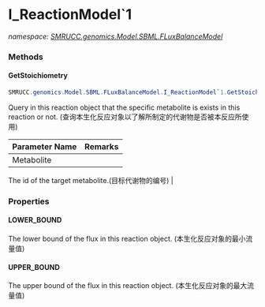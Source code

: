 ﻿# I_ReactionModel`1
_namespace: [SMRUCC.genomics.Model.SBML.FLuxBalanceModel](./index.md)_





### Methods

#### GetStoichiometry
```csharp
SMRUCC.genomics.Model.SBML.FLuxBalanceModel.I_ReactionModel`1.GetStoichiometry(System.String)
```
Query in this reaction object that the specific metabolite is exists in this reaction or not.
 (查询本生化反应对象以了解所制定的代谢物是否被本反应所使用)

|Parameter Name|Remarks|
|--------------|-------|
|Metabolite|
 The id of the target metabolite.(目标代谢物的编号)
 |



### Properties

#### LOWER_BOUND
The lower bound of the flux in this reaction object.
 (本生化反应对象的最小流量值)
#### UPPER_BOUND
The upper bound of the flux in this reaction object.
 (本生化反应对象的最大流量值)
